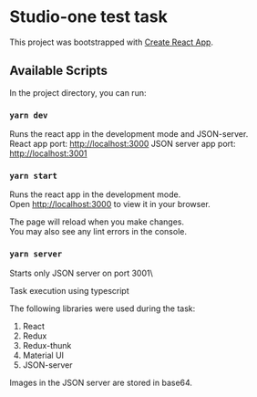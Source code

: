 # Studio-one test task

This project was bootstrapped with [Create React App](https://github.com/facebook/create-react-app).

## Available Scripts

In the project directory, you can run:

### `yarn dev`

Runs the react app in the development mode and JSON-server.\
React app port: [http://localhost:3000](http://localhost:3000)
JSON server app port: [http://localhost:3001](http://localhost:3001)

### `yarn start`

Runs the react app in the development mode.\
Open [http://localhost:3000](http://localhost:3000) to view it in your browser.

The page will reload when you make changes.\
You may also see any lint errors in the console.

### `yarn server `

Starts only JSON server on port 3001\

Task execution using typescript

The following libraries were used during the task:

1. React
2. Redux
3. Redux-thunk
4. Material UI
5. JSON-server

Images in the JSON server are stored in base64.

